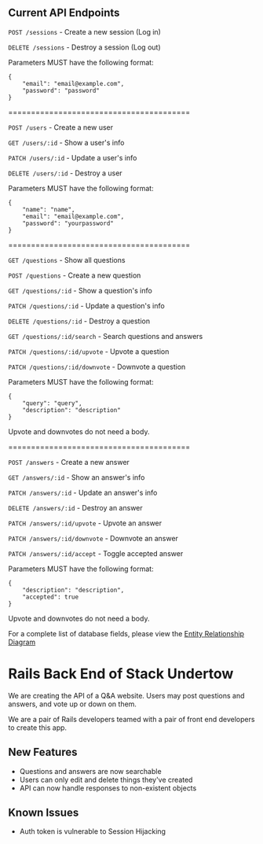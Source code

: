## Current API Endpoints

`POST /sessions` - Create a new session (Log in)

`DELETE /sessions` - Destroy a session (Log out)

Parameters MUST have the following format:
```
{
	"email": "email@example.com",
	"password": "password"
}
```

========================================

`POST /users` - Create a new user

`GET /users/:id` - Show a user's info

`PATCH /users/:id` - Update a user's info

`DELETE /users/:id` - Destroy a user

Parameters MUST have the following format:
```
{
	"name": "name",
	"email": "email@example.com",
	"password": "yourpassword"
}
```

========================================

`GET /questions` - Show all questions

`POST /questions` - Create a new question

`GET /questions/:id` - Show a question's info

`PATCH /questions/:id` - Update a question's info

`DELETE /questions/:id` - Destroy a question

`GET /questions/:id/search` - Search questions and answers

`PATCH /questions/:id/upvote` - Upvote a question

`PATCH /questions/:id/downvote` - Downvote a question

Parameters MUST have the following format:
```
{
	"query": "query",
	"description": "description"
}
```

Upvote and downvotes do not need a body.

========================================

`POST /answers` - Create a new answer

`GET /answers/:id` - Show an answer's info

`PATCH /answers/:id` - Update an answer's info

`DELETE /answers/:id` - Destroy an answer

`PATCH /answers/:id/upvote` - Upvote an answer

`PATCH /answers/:id/downvote` - Downvote an answer

`PATCH /answers/:id/accept` - Toggle accepted answer

Parameters MUST have the following format:
```
{
	"description": "description",
	"accepted": true
}
```

Upvote and downvotes do not need a body.


For a complete list of database fields, please view the [Entity Relationship Diagram](https://www.lucidchart.com/publicSegments/view/156cdd3c-a8a2-4869-bd2f-04afb94d2978/image.png)

# Rails Back End of Stack Undertow

We are creating the API of a Q&A website. Users may post questions and answers, and vote up or down on them.

We are a pair of Rails developers teamed with a pair of front end developers to create this app.

## New Features
* Questions and answers are now searchable
* Users can only edit and delete things they've created
* API can now handle responses to non-existent objects


## Known Issues
* Auth token is vulnerable to Session Hijacking
